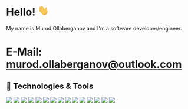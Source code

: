 # Hello! <img src="https://github.com/MurodOllaberganov/MurodOllaberganov/blob/main/wave.gif" width="30px">

My name is Murod Ollaberganov and I'm a software developer/engineer.

# E-Mail: murod.ollaberganov@outlook.com

## 🔧 Technologies & Tools
![](https://img.shields.io/badge/Editor-Eclipse_IDEA-informational?style=flat&logo=eclipse-idea&color=2bbc8a)
![](https://img.shields.io/badge/Editor-Intellij_IDEA-informational?style=flat&logo=intellij-idea&color=2bbc8a)
![](https://img.shields.io/badge/Editor-VSCode-informational?style=flat&logo=vscode&color=2bbc8a)
![](https://img.shields.io/badge/Code-Java-informational?style=flat&logo=java&color=2bbc8a)
![](https://img.shields.io/badge/Code-Javascript-informational?style=flat&logo=javascript&color=2bbc8a)
![](https://img.shields.io/badge/Code-Typescript-informational?style=flat&logo=typescript&color=2bbc8a)
![](https://img.shields.io/badge/Code-React-informational?style=flat&logo=react&color=2bbc8a)
![](https://img.shields.io/badge/Shell-Bash-informational?style=flat&logo=gnu-bash&logoColor=white&color=2bbc8a)
![](https://img.shields.io/badge/Code-SQL-informational?style=flat&logo=sql&color=2bbc8a)
![](https://img.shields.io/badge/Code-NOSQL-informational?style=flat&logo=nosql&color=2bbc8a)
![](https://img.shields.io/badge/Tools-Docker-informational?style=flat&logo=docker&logoColor=white&color=2bbc8a)
![](https://img.shields.io/badge/BuildTool-Maven-informational?style=flat&logo=maven&color=2bbc8a)
![](https://img.shields.io/badge/BuildTool-Gradle-informational?style=flat&logo=gradle&color=2bbc8a)
![](https://img.shields.io/badge/Framework-SpringBoot-informational?style=flat&logo=spring-boot&color=2bbc8a)
![](https://img.shields.io/badge/HTML-informational?style=flat&logo=html&color=2bbc8a)

